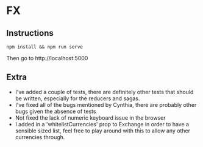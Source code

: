 # FX

## Instructions

`npm install && npm run serve`

Then go to http://localhost:5000

## Extra

- I've added a couple of tests, there are definitely other tests that should be written, especially for the reducers and sagas.
- I've fixed all of the bugs mentioned by Cynthia, there are probably other bugs given the absence of tests
- Not fixed the lack of numeric keyboard issue in the browser
- I added in a 'whitelistCurrencies' prop to Exchange in order to have a sensible sized list, feel free to play around with this to allow any other currencies through.
